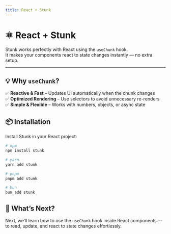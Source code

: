 ```yaml
---
title: React + Stunk
---
```


# ⚛️ React + Stunk

Stunk works perfectly with React using the `useChunk` hook.  
It makes your components react to state changes instantly — no extra setup.

---

## 💡 Why `useChunk`?

✅ **Reactive & Fast** – Updates UI automatically when the chunk changes  
✅ **Optimized Rendering** – Use selectors to avoid unnecessary re-renders  
✅ **Simple & Flexible** – Works with numbers, objects, or async state  

## 📦 Installation

Install Stunk in your React project:

```bash
# npm
npm install stunk

# yarn
yarn add stunk

# pnpm
pnpm add stunk

# bun
bun add stunk
````

## 🚀 What’s Next?

Next, we’ll learn how to use the `useChunk` hook inside React components —
to read, update, and react to state changes effortlessly.

